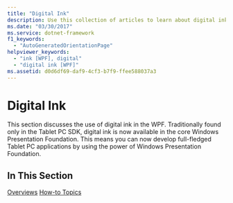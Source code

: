 ```yaml
---
title: "Digital Ink"
description: Use this collection of articles to learn about digital ink, and how to use it, in Windows Presentation Foundation (WPF) applications.
ms.date: "03/30/2017"
ms.service: dotnet-framework
f1_keywords: 
  - "AutoGeneratedOrientationPage"
helpviewer_keywords: 
  - "ink [WPF], digital"
  - "digital ink [WPF]"
ms.assetid: d0d6df69-daf9-4cf3-b7f9-ffee588037a3
---
```

# Digital Ink

This section discusses the use of digital ink in the WPF. Traditionally found only in the Tablet PC SDK, digital ink is now available in the core Windows Presentation Foundation. This means you can now develop full-fledged Tablet PC applications by using the power of Windows Presentation Foundation.

## In This Section

[Overviews](digital-ink-overviews.md)
  [How-to Topics](digital-ink-how-to-topics.md)
